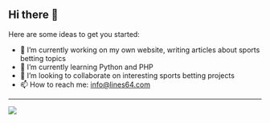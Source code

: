 ## Hi there 👋

Here are some ideas to get you started:

- 🔭 I’m currently working on my own website, writing articles about sports betting topics
- 🌱 I’m currently learning Python and PHP
- 👯 I’m looking to collaborate on interesting sports betting projects
- 📫 How to reach me: info@lines64.com

---

![](https://komarev.com/ghpvc/?username=lines64&color=green)
